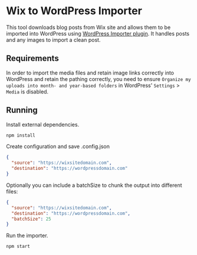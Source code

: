 # Wix to WordPress Importer

This tool downloads blog posts from Wix site and allows them to be imported into WordPress using [WordPress Importer plugin](https://wordpress.org/plugins/wordpress-importer/). It handles posts and any images to import a clean post.

## Requirements

In order to import the media files and retain image links correctly into WordPress and retain the pathing correctly, you need to ensure `Organize my uploads into month- and year-based folders` in WordPress' `Settings` > `Media` is disabled.

## Running

Install external dependencies.

```bash
npm install
```

Create configuration and save .config.json

```json
{
  "source": "https://wixsitedomain.com",
  "destination": "https://wordpressdomain.com"
}
```

Optionally you can include a batchSize to chunk the output into different files:

```json
{
  "source": "https://wixsitedomain.com",
  "destination": "https://wordpressdomain.com",
  "batchSize": 25
}
```

Run the importer.

```bash
npm start
```
